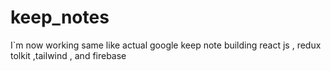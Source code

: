 # keep_notes
I`m now working same like actual google keep note building react js , redux tolkit ,tailwind , and firebase
